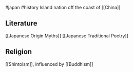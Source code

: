 #japan #history 
Island nation off the coast of [[China]]

## Literature
[[Japanese Origin Myths]]
[[Japanese Traditional Poetry]]

## Religion
[[Shintoism]], influenced by [[Buddhism]]